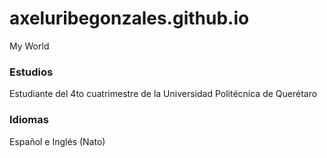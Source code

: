 # axeluribegonzales.github.io
My World
### Estudios
Estudiante del 4to cuatrimestre de la Universidad Politécnica de Querétaro

### Idiomas 
Español e Inglés (Nato)

